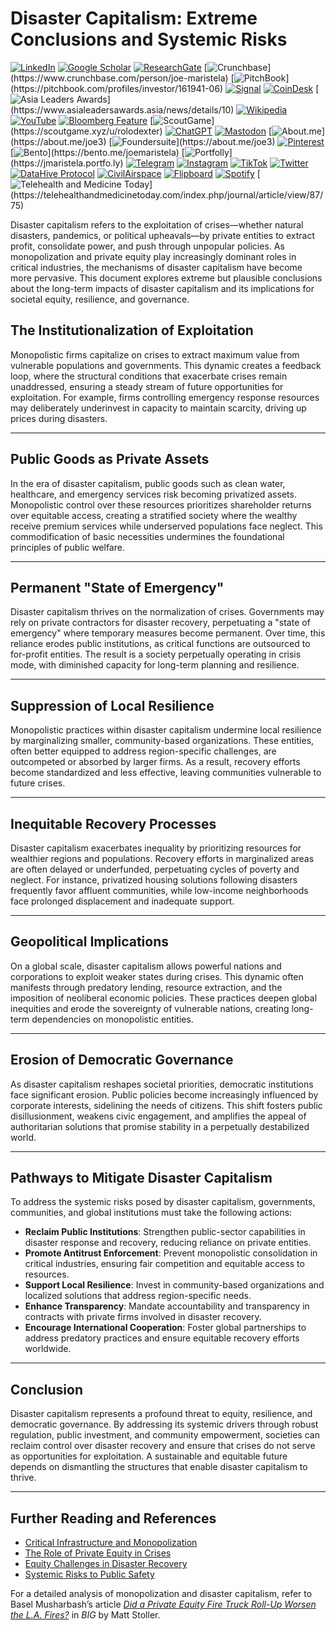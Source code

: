 # Disaster Capitalism: Extreme Conclusions and Systemic Risks

[![LinkedIn](https://img.shields.io/badge/LinkedIn-Profile-0077B5?style=flat-square&logo=linkedin&logoColor=white)](https://linkedin.com/in/rolodexter) 
[![Google Scholar](https://img.shields.io/badge/Google_Scholar-Profile-4285F4?style=flat-square&logo=googlescholar&logoColor=white)](https://scholar.google.com/citations?user=gHTHirEAAAAJ) 
[![ResearchGate](https://img.shields.io/badge/ResearchGate-Profile-00CCBB?style=flat-square&logo=researchgate&logoColor=white)](https://www.researchgate.net/profile/Joe-Maristela-2) 
[![Crunchbase](https://img.shields.io/badge/Crunchbase-Profile-0288D1?style=flat-square&logo=data:image/svg+xml;base64,PHN...)](https://www.crunchbase.com/person/joe-maristela) 
[![PitchBook](https://img.shields.io/badge/PitchBook-Profile-003B6B?style=flat-square&logo=data:image/svg+xml;base64,PHN...)](https://pitchbook.com/profiles/investor/161941-06) 
[![Signal](https://img.shields.io/badge/Signal-Profile-6E97F0?style=flat-square&logo=signal&logoColor=white)](https://signal.nfx.com/investors/joe-maristela) 
[![CoinDesk](https://img.shields.io/badge/CoinDesk-Contributor-F7931A?style=flat-square&logo=news&logoColor=white)](https://www.coindesk.com/author/joe-maristela) 
[![Asia Leaders Awards](https://img.shields.io/badge/Asia_Leaders_Awards-Feature-DA291C?style=flat-square&logo=data:image/svg+xml;base64,PHN...)](https://www.asialeadersawards.asia/news/details/10) 
[![Wikipedia](https://img.shields.io/badge/Wikipedia-Profile-000000?style=flat-square&logo=wikipedia&logoColor=white)](https://en.wikipedia.org/wiki/File:Joe_Maristela_in_Paniqui_Tarlac_Tech_Seminar_2015.jpg) 
[![YouTube](https://img.shields.io/badge/YouTube-Channel-FF0000?style=flat-square&logo=youtube&logoColor=white)](https://www.youtube.com/@rolodexter) 
[![Bloomberg Feature](https://img.shields.io/badge/Bloomberg-Feature-5E5E5E?style=flat-square&logo=youtube&logoColor=white)](https://www.youtube.com/watch?v=Ep8Mo0kRjaY) 
[![ScoutGame](https://img.shields.io/badge/ScoutGame-Profile-8A2BE2?style=flat-square&logo=data:image/svg+xml;base64,PHN...)](https://scoutgame.xyz/u/rolodexter) 
[![ChatGPT](https://img.shields.io/badge/ChatGPT-Resume_and_Biodata-00A67E?style=flat-square&logo=chatgpt&logoColor=white)](https://chatgpt.com/g/g-675caa5a54e88191bd807764592df744-joe-s-resume-and-application-data) 
[![Mastodon](https://img.shields.io/badge/Mastodon-Profile-6364FF?style=flat-square&logo=mastodon&logoColor=white)](https://mastodon.social/@JoeMaristela) 
[![About.me](https://img.shields.io/badge/About.me-Profile-000000?style=flat-square&logo=data:image/svg+xml;base64,PHN...)](https://about.me/joe3) 
[![Foundersuite](https://img.shields.io/badge/Foundersuite-Profile-0056D2?style=flat-square&logo=data:image/svg+xml;base64,PHN...)](https://about.me/joe3) 
[![Pinterest](https://img.shields.io/badge/Pinterest-@rolodexter-BD081C?style=flat-square&logo=pinterest&logoColor=white)](https://nl.pinterest.com/rolodexter/) 
[![Bento](https://img.shields.io/badge/Bento-Profile-F7931A?style=flat-square&logo=data:image/svg+xml;base64,PHN...)](https://bento.me/joemaristela) 
[![Portfolly](https://img.shields.io/badge/Portfolly-Profile-F7931A?style=flat-square&logo=data:image/svg+xml;base64,PHN...)](https://jmaristela.portfo.ly) 
[![Telegram](https://img.shields.io/badge/Telegram-Contact-2CA5E0?style=flat-square&logo=telegram&logoColor=white)](https://t.me/joemaristela) 
[![Instagram](https://img.shields.io/badge/Instagram-@joemaristela3-E4405F?style=flat-square&logo=instagram&logoColor=white)](https://www.instagram.com/joemaristela3/) 
[![TikTok](https://img.shields.io/badge/TikTok-@rolodexter-000000?style=flat-square&logo=tiktok&logoColor=white)](https://www.tiktok.com/@rolodexter) 
[![Twitter](https://img.shields.io/badge/Twitter-Profile-1DA1F2?style=flat-square&logo=twitter&logoColor=white)](https://twitter.com/joemaristela) 
[![DataHive Protocol](https://img.shields.io/badge/DataHive-Protocol-005F73?style=flat-square&logo=github&logoColor=white)](https://github.com/rolodexter/DataHive-Protocol) 
[![CivilAirspace](https://img.shields.io/badge/CivilAirspace-Project-023047?style=flat-square&logo=github&logoColor=white)](https://github.com/rolodexter/CivilAirspace) 
[![Flipboard](https://img.shields.io/badge/Flipboard-Magazine-E83151?style=flat-square&logo=flipboard&logoColor=white)](https://flipboard.com/@rolodexter/rolodexter-jergu04fz) 
[![Spotify](https://img.shields.io/badge/Spotify-Listen-1DB954?style=flat-square&logo=spotify&logoColor=white)](https://open.spotify.com/show/11s0wEdbc8k3caT6xur57a) 
[![Telehealth and Medicine Today](https://img.shields.io/badge/Telehealth-Article-0077B5?style=flat-square&logo=data:image/svg+xml;base64,PHN...)](https://telehealthandmedicinetoday.com/index.php/journal/article/view/87/75)


Disaster capitalism refers to the exploitation of crises—whether natural disasters, pandemics, or political upheavals—by private entities to extract profit, consolidate power, and push through unpopular policies. As monopolization and private equity play increasingly dominant roles in critical industries, the mechanisms of disaster capitalism have become more pervasive. This document explores extreme but plausible conclusions about the long-term impacts of disaster capitalism and its implications for societal equity, resilience, and governance.

## The Institutionalization of Exploitation
Monopolistic firms capitalize on crises to extract maximum value from vulnerable populations and governments. This dynamic creates a feedback loop, where the structural conditions that exacerbate crises remain unaddressed, ensuring a steady stream of future opportunities for exploitation. For example, firms controlling emergency response resources may deliberately underinvest in capacity to maintain scarcity, driving up prices during disasters.

---

## Public Goods as Private Assets
In the era of disaster capitalism, public goods such as clean water, healthcare, and emergency services risk becoming privatized assets. Monopolistic control over these resources prioritizes shareholder returns over equitable access, creating a stratified society where the wealthy receive premium services while underserved populations face neglect. This commodification of basic necessities undermines the foundational principles of public welfare.

---

## Permanent "State of Emergency"
Disaster capitalism thrives on the normalization of crises. Governments may rely on private contractors for disaster recovery, perpetuating a "state of emergency" where temporary measures become permanent. Over time, this reliance erodes public institutions, as critical functions are outsourced to for-profit entities. The result is a society perpetually operating in crisis mode, with diminished capacity for long-term planning and resilience.

---

## Suppression of Local Resilience
Monopolistic practices within disaster capitalism undermine local resilience by marginalizing smaller, community-based organizations. These entities, often better equipped to address region-specific challenges, are outcompeted or absorbed by larger firms. As a result, recovery efforts become standardized and less effective, leaving communities vulnerable to future crises.

---

## Inequitable Recovery Processes
Disaster capitalism exacerbates inequality by prioritizing resources for wealthier regions and populations. Recovery efforts in marginalized areas are often delayed or underfunded, perpetuating cycles of poverty and neglect. For instance, privatized housing solutions following disasters frequently favor affluent communities, while low-income neighborhoods face prolonged displacement and inadequate support.

---

## Geopolitical Implications
On a global scale, disaster capitalism allows powerful nations and corporations to exploit weaker states during crises. This dynamic often manifests through predatory lending, resource extraction, and the imposition of neoliberal economic policies. These practices deepen global inequities and erode the sovereignty of vulnerable nations, creating long-term dependencies on monopolistic entities.

---

## Erosion of Democratic Governance
As disaster capitalism reshapes societal priorities, democratic institutions face significant erosion. Public policies become increasingly influenced by corporate interests, sidelining the needs of citizens. This shift fosters public disillusionment, weakens civic engagement, and amplifies the appeal of authoritarian solutions that promise stability in a perpetually destabilized world.

---

## Pathways to Mitigate Disaster Capitalism
To address the systemic risks posed by disaster capitalism, governments, communities, and global institutions must take the following actions:

- **Reclaim Public Institutions**: Strengthen public-sector capabilities in disaster response and recovery, reducing reliance on private entities.
- **Promote Antitrust Enforcement**: Prevent monopolistic consolidation in critical industries, ensuring fair competition and equitable access to resources.
- **Support Local Resilience**: Invest in community-based organizations and localized solutions that address region-specific needs.
- **Enhance Transparency**: Mandate accountability and transparency in contracts with private firms involved in disaster recovery.
- **Encourage International Cooperation**: Foster global partnerships to address predatory practices and ensure equitable recovery efforts worldwide.

---

## Conclusion
Disaster capitalism represents a profound threat to equity, resilience, and democratic governance. By addressing its systemic drivers through robust regulation, public investment, and community empowerment, societies can reclaim control over disaster recovery and ensure that crises do not serve as opportunities for exploitation. A sustainable and equitable future depends on dismantling the structures that enable disaster capitalism to thrive.

---

## Further Reading and References
- [Critical Infrastructure and Monopolization](/literary_products/joes_notes/CRITICAL_INFRASTRUCTURE.md)
- [The Role of Private Equity in Crises](/literary_products/joes_notes/PRIVATE_EQUITY.md)
- [Equity Challenges in Disaster Recovery](/literary_products/joes_notes/DISASTER_RECOVERY.md)
- [Systemic Risks to Public Safety](/literary_products/joes_notes/PUBLIC_SAFETY.md)

For a detailed analysis of monopolization and disaster capitalism, refer to Basel Musharbash’s article *[Did a Private Equity Fire Truck Roll-Up Worsen the L.A. Fires?](https://www.thebignewsletter.com/p/did-a-private-equity-fire-truck-roll?utm_source=post-email-title&publication_id=11524&post_id=155466046&utm_campaign=email-post-title&isFreemail=true&r=4a32tl&triedRedirect=true&utm_medium=email)* in *BIG* by Matt Stoller.
